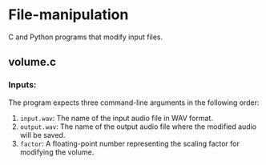 # File-manipulation
C and Python programs that modify input files.

## volume.c
### Inputs:
The program expects three command-line arguments in the following order:
   1. ```input.wav```: The name of the input audio file in WAV format.
   2. ```output.wav```: The name of the output audio file where the modified audio will be saved.
   3. ```factor```: A floating-point number representing the scaling factor for modifying the volume.

